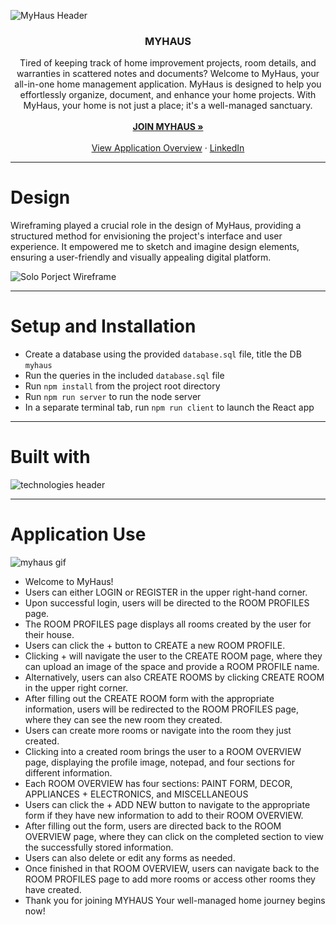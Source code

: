 ![MyHaus Header](https://github.com/alexafleming/MyHaus-Solo-Project/assets/111538729/dce43d82-2f91-4e4c-931b-29f51ca0d162)

<h3 align="center">MYHAUS</h3>

  <p align="center">
Tired of keeping track of home improvement projects, room details, and warranties
in scattered notes and documents? Welcome to MyHaus, your all-in-one home management
application. MyHaus is designed to help you effortlessly organize, document, and enhance
your home projects. With MyHaus, your home is not just a place; it's a well-managed sanctuary.
    <br />
    <br />
<a href="https://myhaus-9678240f0f0e.herokuapp.com/#/home"><strong>JOIN MYHAUS »</strong></a>
    <br />
    <br />
    <a href="https://docs.google.com/document/d/1ONGA14aSjbAh9HsI58p4CcUwApR4yN9Ey8M65rSrMEo/edit?usp=sharing">View Application Overview</a>
    ·
     <a href="https://www.linkedin.com/in/alexaflemingmn">LinkedIn</a>
    
---
# Design

Wireframing played a crucial role in the design of MyHaus, providing a structured method for envisioning the project's interface and user experience. It empowered me to sketch and imagine design elements, ensuring a user-friendly and visually appealing digital platform.

![Solo Porject Wireframe](https://github.com/alexafleming/MyHaus-Solo-Project/assets/111538729/6216f467-9604-4818-805c-0c195f64152f)

--- 
# Setup and Installation

- Create a database using the provided `database.sql` file, title the DB `myhaus`
- Run the queries in the included `database.sql` file
- Run `npm install` from the project root directory
- Run `npm run server` to run the node server
- In a separate terminal tab, run `npm run client` to launch the React app

---
# Built with

![technologies header](https://github.com/alexafleming/MyHaus-Solo-Project/assets/111538729/6bbabbd7-be11-4231-a630-fcd9037c538b)

---
# Application Use 

![myhaus gif](https://github.com/alexafleming/MyHaus-Solo-Project/assets/111538729/741f2546-e94d-426a-8fbd-b76bccbaa795)

- Welcome to MyHaus!
- Users can either LOGIN or REGISTER in the upper right-hand corner.
- Upon successful login, users will be directed to the ROOM PROFILES page.
- The ROOM PROFILES page displays all rooms created by the user for their house.
- Users can click the + button to CREATE a new ROOM PROFILE.
- Clicking + will navigate the user to the CREATE ROOM page, where they can upload an image of the space and provide a ROOM PROFILE name.
- Alternatively, users can also CREATE ROOMS by clicking CREATE ROOM in the upper right corner.
- After filling out the CREATE ROOM form with the appropriate information, users will be redirected to the ROOM PROFILES page, where they can see the new room they created.
- Users can create more rooms or navigate into the room they just created.
- Clicking into a created room brings the user to a ROOM OVERVIEW page, displaying the profile image, notepad, and four sections for different information.
- Each ROOM OVERVIEW has four sections: PAINT FORM, DECOR, APPLIANCES + ELECTRONICS, and MISCELLANEOUS
- Users can click the + ADD NEW button to navigate to the appropriate form if they have new information to add to their ROOM OVERVIEW.
- After filling out the form, users are directed back to the ROOM OVERVIEW page, where they can click on the completed section to view the successfully stored information.
- Users can also delete or edit any forms as needed.
- Once finished in that ROOM OVERVIEW, users can navigate back to the ROOM PROFILES page to add more rooms or access other rooms they have created.
- Thank you for joining MYHAUS Your well-managed home journey begins now!
